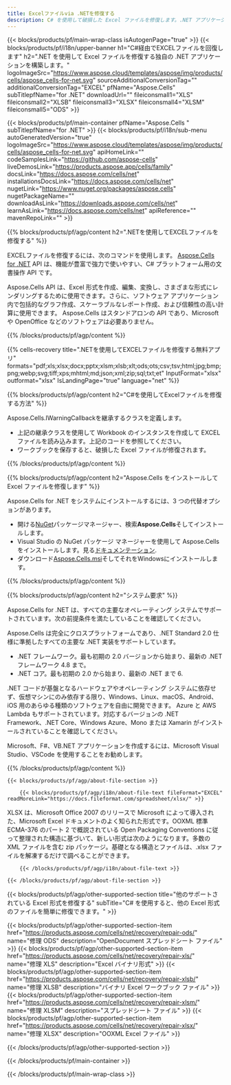 ```yaml
---
title: Excelファイルvia .NETを修復する
description: C# を使用して破損した Excel ファイルを修復します。.NET アプリケーション内の破損した Excel ファイルを修復する回復ツール。
---
```

{{< blocks/products/pf/main-wrap-class isAutogenPage="true" >}}
{{< blocks/products/pf/i18n/upper-banner h1="C#経由でEXCELファイルを回復します" h2=".NET を使用して Excel ファイルを修復する独自の .NET アプリケーションを構築します。" logoImageSrc="https://www.aspose.cloud/templates/aspose/img/products/cells/aspose_cells-for-net.svg" sourceAdditionalConversionTag="" additionalConversionTag="EXCEL" pfName="Aspose.Cells" subTitlepfName="for .NET" downloadUrl="" fileiconsmall1="XLS" fileiconsmall2="XLSB" fileiconsmall3="XLSX" fileiconsmall4="XLSM" fileiconsmall5="ODS" >}}

{{< blocks/products/pf/main-container pfName="Aspose.Cells " subTitlepfName="for .NET" >}}
{{< blocks/products/pf/i18n/sub-menu autoGeneratedVersion="true" logoImageSrc="https://www.aspose.cloud/templates/aspose/img/products/cells/aspose_cells-for-net.svg" apiHomeLink="" codeSamplesLink="https://github.com/aspose-cells" liveDemosLink="https://products.aspose.app/cells/family" docsLink="https://docs.aspose.com/cells/net" installationsDocsLink="https://docs.aspose.com/cells/net" nugetLink="https://www.nuget.org/packages/aspose.cells" nugetPackageName="" downloadAsLink="https://downloads.aspose.com/cells/net" learnAsLink="https://docs.aspose.com/cells/net" apiReference="" mavenRepoLink="" >}}

{{% blocks/products/pf/agp/content h2=".NETを使用してEXCELファイルを修復する" %}}

 EXCELファイルを修復するには、次のコマンドを使用します。
 [Aspose.Cells for .NET](https://products.aspose.com/cells/net) 
 API は、機能が豊富で強力で使いやすい、C# プラットフォーム用の文書操作 API です。
 
 Aspose.Cells API は、Excel 形式を作成、編集、変換し、さまざまな形式にレンダリングするために使用できます。さらに、ソフトウェア アプリケーション内で包括的なグラフ作成、スケーラブルなレポート作成、および信頼性の高い計算に使用できます。 Aspose.Cells はスタンドアロンの API であり、Microsoft や OpenOffice などのソフトウェアは必要ありません。

{{% /blocks/products/pf/agp/content %}}

{{% cells-recovery title=".NETを使用してEXCELファイルを修復する無料アプリ" formats="pdf;xls;xlsx;docx;pptx;xlsm;xlsb;xlt;ods;ots;csv;tsv;html;jpg;bmp;png;webp;svg;tiff;xps;mhtml;md;json;xml;zip;sql;txt;et" InputFormat="xlsx" outformat="xlsx" IsLandingPage="true" language="net" %}}

{{% blocks/products/pf/agp/content h2="C#を使用してExcelファイルを修復する方法" %}}

Aspose.Cells.IWarningCallbackを継承するクラスを定義します。
+ 上記の継承クラスを使用して Workbook のインスタンスを作成して EXCEL ファイルを読み込みます。上記のコードを参照してください。
+ ワークブックを保存すると、破損した Excel ファイルが修復されます。

{{% /blocks/products/pf/agp/content %}}


{{% blocks/products/pf/agp/content h2="Aspose.Cells をインストールして Excel ファイルを修復します" %}}

Aspose.Cells for .NET をシステムにインストールするには、3 つの代替オプションがあります。
- 開ける[NuGet](https://www.nuget.org/packages/aspose.cells)パッケージマネージャー、検索**Aspose.Cells**そしてインストールします。
-  Visual Studio の NuGet パッケージ マネージャーを使用して Aspose.Cells をインストールします。見る[ドキュメンテーション](https://docs.aspose.com/cells/net/getting-started/#install-asposecells-through-nuget). 
- ダウンロード[Aspose.Cells.msi](https://releases.aspose.com/cells/net/)そしてそれをWindowsにインストールします。

{{% /blocks/products/pf/agp/content %}}

    
{{% blocks/products/pf/agp/content h2="システム要求" %}}

 Aspose.Cells for .NET は、すべての主要なオペレーティング システムでサポートされています。次の前提条件を満たしていることを確認してください。
 
Aspose.Cells は完全にクロスプラットフォームであり、.NET Standard 2.0 仕様に準拠したすべての主要な .NET 実装をサポートしています。
-  .NET フレームワーク。最も初期の 2.0 バージョンから始まり、最新の .NET フレームワーク 4.8 まで。
-  .NET コア。最も初期の 2.0 から始まり、最新の .NET まで 6.

.NET コードが基盤となるハードウェアやオペレーティング システムに依存せず、仮想マシンにのみ依存する限り、Windows、Linux、macOS、Android、iOS 用のあらゆる種類のソフトウェアを自由に開発できます。 Azure と AWS Lambda もサポートされています。対応するバージョンの .NET Framework、.NET Core、Windows Azure、Mono または Xamarin がインストールされていることを確認してください。

Microsoft、F#、VB.NET アプリケーションを作成するには、Microsoft Visual Studio、VSCode を使用することをお勧めします。

{{% /blocks/products/pf/agp/content %}}
    
    
<!-- aboutfile Starts -->

    {{< blocks/products/pf/agp/about-file-section >}}

        {{< blocks/products/pf/agp/i18n/about-file-text fileFormat="EXCEL" readMoreLink="https://docs.fileformat.com/spreadsheet/xlsx/" >}}
XLSX は、Microsoft Office 2007 のリリースで Microsoft によって導入された、Microsoft Excel ドキュメントのよく知られた形式です。OOXML 標準 ECMA-376 のパート 2 で概説されている Open Packaging Conventions に従って整理された構造に基づいて、新しい形式は次のようになります。多数の XML ファイルを含む zip パッケージ。基礎となる構造とファイルは、.xlsx ファイルを解凍するだけで調べることができます。

        {{< /blocks/products/pf/agp/i18n/about-file-text >}}

    {{< /blocks/products/pf/agp/about-file-section >}}

<!-- aboutfile Ends -->

{{< blocks/products/pf/agp/other-supported-section title="他のサポートされている Excel 形式を修復する" subTitle="C# を使用すると、他の Excel 形式のファイルを簡単に修復できます。" >}}

{{< blocks/products/pf/agp/other-supported-section-item href="https://products.aspose.com/cells/net/recovery/repair-ods/" name="修理 ODS" description="OpenDocument スプレッドシート ファイル" >}}
{{< blocks/products/pf/agp/other-supported-section-item href="https://products.aspose.com/cells/net/recovery/repair-xls/" name="修理 XLS" description="Excel バイナリ形式" >}}
{{< blocks/products/pf/agp/other-supported-section-item href="https://products.aspose.com/cells/net/recovery/repair-xlsb/" name="修理 XLSB" description="バイナリ Excel ワークブック ファイル" >}}
{{< blocks/products/pf/agp/other-supported-section-item href="https://products.aspose.com/cells/net/recovery/repair-xlsm/" name="修理 XLSM" description="スプレッドシート ファイル" >}}
{{< blocks/products/pf/agp/other-supported-section-item href="https://products.aspose.com/cells/net/recovery/repair-xlsx/" name="修理 XLSX" description="OOXML Excel ファイル" >}}

{{< /blocks/products/pf/agp/other-supported-section >}}

{{< /blocks/products/pf/main-container >}}
    
{{< /blocks/products/pf/main-wrap-class >}}
